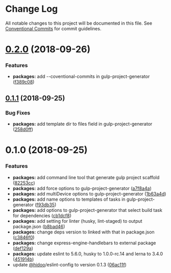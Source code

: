 # Change Log

All notable changes to this project will be documented in this file.
See [Conventional Commits](https://conventionalcommits.org) for commit guidelines.

<a name="0.2.0"></a>
# [0.2.0](https://github.com/hidoo/gulp-project/compare/v0.1.1...v0.2.0) (2018-09-26)


### Features

* **packages:** add --coventional-commits in gulp-project-generator ([f389c08](https://github.com/hidoo/gulp-project/commit/f389c08))





<a name="0.1.1"></a>
## [0.1.1](https://github.com/hidoo/gulp-project/compare/v0.1.0...v0.1.1) (2018-09-25)


### Bug Fixes

* **packages:** add template dir to files field in gulp-project-generator ([258d0ff](https://github.com/hidoo/gulp-project/commit/258d0ff))





<a name="0.1.0"></a>
# 0.1.0 (2018-09-25)


### Features

* **packages:** add command line tool that generate gulp project scaffold ([82253cc](https://github.com/hidoo/gulp-project/commit/82253cc))
* **packages:** add force options to gulp-project-generator ([a7f8a4a](https://github.com/hidoo/gulp-project/commit/a7f8a4a))
* **packages:** add multiDevice options to gulp-project-generator ([1b63a4d](https://github.com/hidoo/gulp-project/commit/1b63a4d))
* **packages:** add name options to templates of tasks in gulp-project-generator ([f93db35](https://github.com/hidoo/gulp-project/commit/f93db35))
* **packages:** add options to gulp-project-generator that select build task for dependencies ([cb1dcf8](https://github.com/hidoo/gulp-project/commit/cb1dcf8))
* **packages:** add setting for linter (husky, lint-staged) to output package.json ([b8bad46](https://github.com/hidoo/gulp-project/commit/b8bad46))
* **packages:** change deps version to linked with that in package.json ([c3846f0](https://github.com/hidoo/gulp-project/commit/c3846f0))
* **packages:** change express-engine-handlebars to external package ([def129a](https://github.com/hidoo/gulp-project/commit/def129a))
* **packages:** update eslint to 5.6.0, husky to 1.0.0-rc.14 and lerna to 3.4.0 ([451914b](https://github.com/hidoo/gulp-project/commit/451914b))
* update [@hidoo](https://github.com/hidoo)/eslint-config to version 0.1.3 ([06ac11f](https://github.com/hidoo/gulp-project/commit/06ac11f))
